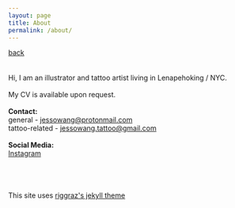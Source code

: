 ```yaml
---
layout: page
title: About
permalink: /about/
---
```

<a href="/">back</a>
<br>
<br>
<br>
Hi, I am an illustrator and tattoo artist living in Lenapehoking / NYC.  
<br>
My CV is available upon request.  
<br>
**Contact:**   
general - jessowang@protonmail.com  
tattoo-related - jessowang.tattoo@gmail.com  
<br>
**Social Media:**  
[Instagram](https://instagram.com/sleep.on.frogs)  
<br>
<br>
<br>
<br>
This site uses [riggraz's jekyll theme](https://github.com/riggraz/no-style-please)
